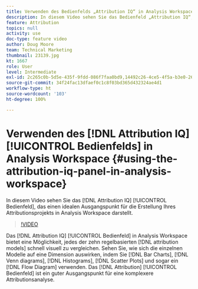 ```yaml
---
title: Verwenden des Bedienfelds „Attribution IQ“ in Analysis Workspace
description: In diesem Video sehen Sie das Bedienfeld „Attribution IQ“, das einen idealen Ausgangspunkt für die Erstellung Ihres Attributionsprojekts in Analysis Workspace darstellt.
feature: Attribution
topics: null
activity: use
doc-type: feature video
author: Doug Moore
team: Technical Marketing
thumbnail: 23139.jpg
kt: 1667
role: User
level: Intermediate
exl-id: 2c265c0b-5d5e-435f-9fdd-086f7faa0bd9,14492c26-4ce5-4f5a-b3e0-2605f59cfca9
source-git-commit: 34f24fac13dfaef0c1c8f03bd365d432324ae4d1
workflow-type: ht
source-wordcount: '103'
ht-degree: 100%

---
```


# Verwenden des [!DNL Attribution IQ] [!UICONTROL Bedienfelds] in Analysis Workspace {#using-the-attribution-iq-panel-in-analysis-workspace}

In diesem Video sehen Sie das [!DNL Attribution IQ] [!UICONTROL Bedienfeld], das einen idealen Ausgangspunkt für die Erstellung Ihres Attributionsprojekts in Analysis Workspace darstellt.

>[!VIDEO](https://video.tv.adobe.com/v/23139/?quality=12)

Das [!DNL Attribution IQ] [!UICONTROL Bedienfeld] in Analysis Workspace bietet eine Möglichkeit, jedes der zehn regelbasierten [!DNL attribution models] schnell visuell zu vergleichen. Sehen Sie, wie sich die einzelnen Modelle auf eine Dimension auswirken, indem Sie [!DNL Bar Charts], [!DNL Venn diagrams], [!DNL Histograms], [!DNL Scatter Plots] und sogar ein [!DNL Flow Diagram] verwenden. Das [!DNL Attribution] [!UICONTROL Bedienfeld] ist ein guter Ausgangspunkt für eine komplexere Attributionsanalyse.
